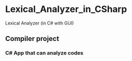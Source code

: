 # Lexical_Analyzer_in_CSharp
Lexical Analyzer (in C# with GUI)

## Compiler project
### C# App that can analyze codes
